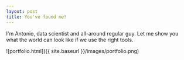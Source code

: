 ```yaml
---
layout: post
title: You've found me!
---
```


I'm Antonio, data scientist and all-around regular guy. Let me show you what the world can look like if we use the right tools.

![portfolio.html]({{ site.baseurl }}/images/portfolio.png)
